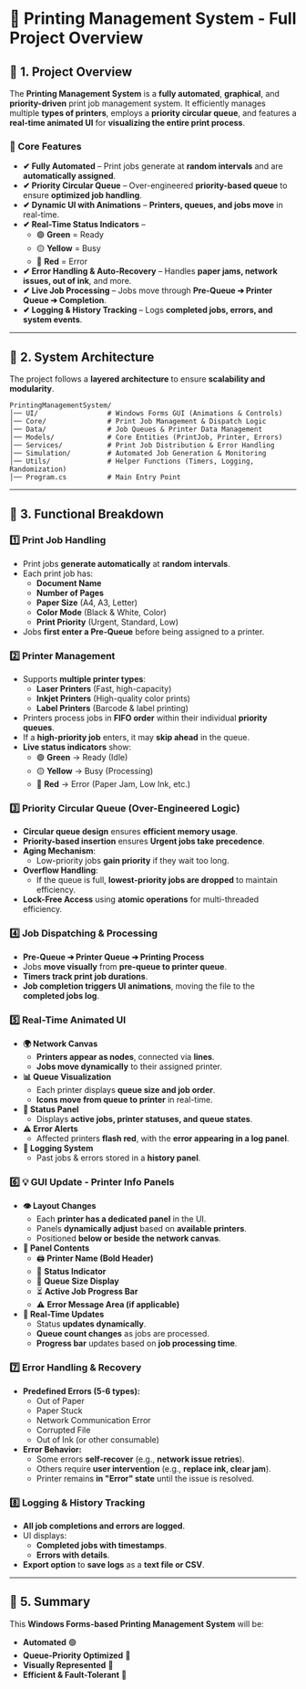 # 🎨 Printing Management System - Full Project Overview

## 📌 1. Project Overview
The **Printing Management System** is a **fully automated**, **graphical**, and **priority-driven** print job management system. It efficiently manages multiple **types of printers**, employs a **priority circular queue**, and features a **real-time animated UI** for **visualizing the entire print process**.

### 🌟 Core Features
- **✔ Fully Automated** – Print jobs generate at **random intervals** and are **automatically assigned**.
- **✔ Priority Circular Queue** – Over-engineered **priority-based queue** to ensure **optimized job handling**.
- **✔ Dynamic UI with Animations** – **Printers, queues, and jobs move** in real-time.
- **✔ Real-Time Status Indicators** –
  - 🟢 **Green** = Ready  
  - 🟡 **Yellow** = Busy  
  - 🔴 **Red** = Error
- **✔ Error Handling & Auto-Recovery** – Handles **paper jams, network issues, out of ink**, and more.
- **✔ Live Job Processing** – Jobs move through **Pre-Queue ➔ Printer Queue ➔ Completion**.
- **✔ Logging & History Tracking** – Logs **completed jobs, errors, and system events**.

---

## 📌 2. System Architecture
The project follows a **layered architecture** to ensure **scalability and modularity**.

```
PrintingManagementSystem/
│── UI/                 # Windows Forms GUI (Animations & Controls)
│── Core/               # Print Job Management & Dispatch Logic
│── Data/               # Job Queues & Printer Data Management
│── Models/             # Core Entities (PrintJob, Printer, Errors)
│── Services/           # Print Job Distribution & Error Handling
│── Simulation/         # Automated Job Generation & Monitoring
│── Utils/              # Helper Functions (Timers, Logging, Randomization)
│── Program.cs          # Main Entry Point
```

---

## 📌 3. Functional Breakdown
### 1️⃣ Print Job Handling
- Print jobs **generate automatically** at **random intervals**.
- Each print job has:
  - **Document Name**
  - **Number of Pages**
  - **Paper Size** (A4, A3, Letter)
  - **Color Mode** (Black & White, Color)
  - **Print Priority** (Urgent, Standard, Low)
- Jobs **first enter a Pre-Queue** before being assigned to a printer.

### 2️⃣ Printer Management
- Supports **multiple printer types**:
  - **Laser Printers** (Fast, high-capacity)
  - **Inkjet Printers** (High-quality color prints)
  - **Label Printers** (Barcode & label printing)
- Printers process jobs in **FIFO order** within their individual **priority queues**.
- If a **high-priority job** enters, it may **skip ahead** in the queue.
- **Live status indicators** show:
  - 🟢 **Green** → Ready (Idle)
  - 🟡 **Yellow** → Busy (Processing)
  - 🔴 **Red** → Error (Paper Jam, Low Ink, etc.)

### 3️⃣ Priority Circular Queue (Over-Engineered Logic)
- **Circular queue design** ensures **efficient memory usage**.
- **Priority-based insertion** ensures **Urgent jobs take precedence**.
- **Aging Mechanism**:
  - Low-priority jobs **gain priority** if they wait too long.
- **Overflow Handling**:
  - If the queue is full, **lowest-priority jobs are dropped** to maintain efficiency.
- **Lock-Free Access** using **atomic operations** for multi-threaded efficiency.

### 4️⃣ Job Dispatching & Processing
- **Pre-Queue ➔ Printer Queue ➔ Printing Process**
- Jobs **move visually** from **pre-queue to printer queue**.
- **Timers track print job durations**.
- **Job completion triggers UI animations**, moving the file to the **completed jobs log**.

### 5️⃣ Real-Time Animated UI
- **🌍 Network Canvas**
  - **Printers appear as nodes**, connected via **lines**.
  - **Jobs move dynamically** to their assigned printer.
- **📊 Queue Visualization**
  - Each printer displays **queue size and job order**.
  - **Icons move from queue to printer** in real-time.
- **📅 Status Panel**
  - Displays **active jobs, printer statuses, and queue states**.
- **⚠️ Error Alerts**
  - Affected printers **flash red**, with the **error appearing in a log panel**.
- **📝 Logging System**
  - Past jobs & errors stored in a **history panel**.

### 6️⃣ 💡 GUI Update - Printer Info Panels
- **👁 Layout Changes**
  - Each **printer has a dedicated panel** in the UI.
  - Panels **dynamically adjust** based on **available printers**.
  - Positioned **below or beside the network canvas**.
- **🎨 Panel Contents**
  - 🖨 **Printer Name (Bold Header)**
  - 🔴 **Status Indicator**
  - 📄 **Queue Size Display**
  - ⏳ **Active Job Progress Bar**
  - ⚠️ **Error Message Area (if applicable)**
- **🔄 Real-Time Updates**
  - Status **updates dynamically**.
  - **Queue count changes** as jobs are processed.
  - **Progress bar** updates based on **job processing time**.

### 7️⃣ Error Handling & Recovery
- **Predefined Errors (5-6 types):**
  - Out of Paper
  - Paper Stuck
  - Network Communication Error
  - Corrupted File
  - Out of Ink (or other consumable)
- **Error Behavior:**
  - Some errors **self-recover** (e.g., **network issue retries**).
  - Others require **user intervention** (e.g., **replace ink, clear jam**).
  - Printer remains **in "Error" state** until the issue is resolved.

### 8️⃣ Logging & History Tracking
- **All job completions and errors are logged**.
- UI displays:
  - **Completed jobs with timestamps**.
  - **Errors with details**.
- **Export option** to **save logs** as a **text file or CSV**.

---

## 📌 5. Summary
This **Windows Forms-based Printing Management System** will be:
- **Automated** 🟢
- **Queue-Priority Optimized** 🔄
- **Visually Represented** 🎨
- **Efficient & Fault-Tolerant** 🚀



